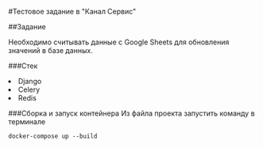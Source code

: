 #Тестовое задание в "Канал Сервис"

##Задание

Необходимо считывать данные с Google Sheets для обновления значений в базе данных.

###Стек
<li>Django
<li>Celery
<li>Redis

###Сборка и запуск контейнера
Из файла проекта запустить команду в терминале

    docker-compose up --build